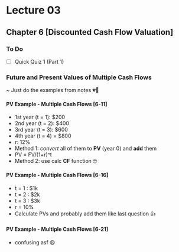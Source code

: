 # Lecture 03

## Chapter 6 [Discounted Cash Flow Valuation]

### To Do
- [ ] Quick Quiz 1 (Part 1)

### Future and Present Values of Multiple Cash Flows
~ Just do the examples from notes 💔🥀

#### PV Example - Multiple Cash Flows [6-11]
- 1st year (t = 1): $200
- 2nd year (t = 2): $400
- 3rd year (t = 3): $600
- 4th year (t = 4) = $800
- r: 12%
- Method 1: *convert* all of them to **PV** (year 0) and **add** them
- PV = FV/(1+r)^t
- Method 2: use calc **CF** function 🤓

#### PV Example - Multiple Cash Flows [6-16]
- t = 1 : $1k
- t = 2 : $2k
- t = 3 : $3k
- r = 10%
- Calculate PVs and probably add them like last question 👍

#### PV Example - Multiple Cash Flows [6-21]
- confusing asf 😩
